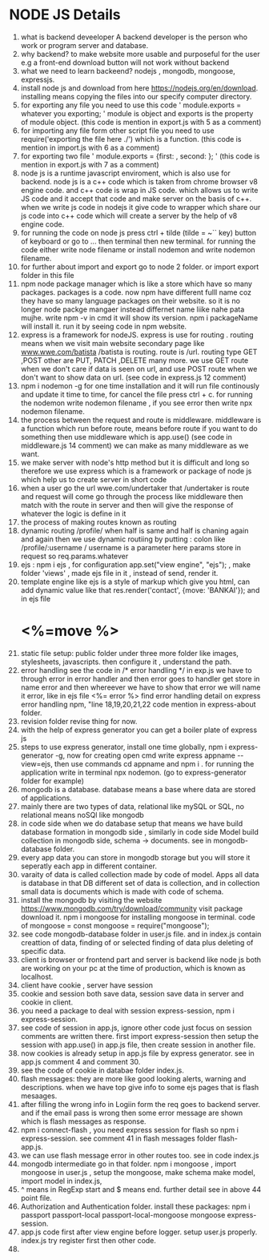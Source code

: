 # NODE JS Details
1. what is backend deveeloper
A backend developer is the person who work or program server and database.
2. why backend?
to make website more usable and purposeful for the user e.g a front-end download button will not work without backend
3. what we need to learn backeend?
  nodejs , mongodb,  mongoose, expressjs.
4. install node js and download from here https://nodejs.org/en/download.
   installing means copying the files into our specify computer directory.
5. for exporting any file you need to use this code ' module.exports = whatever you exporting; ' module is object and exports is the property of module object. (this code is mention in export.js with 5 as a comment)
6. for importing any file form other script file you need to use require('exporting the file here ./') which is a function. (this code is mention in import.js with 6 as a comment)
7. for exporting two file ' module.exports = {first: , second:  }; ' (this code is mention in export.js with 7 as a comment)
8. node js is a runtime javascript enviroment, which is also use for backend. node js is a c++ code which is taken from chrome browser v8 engine code. and c++ code is wrap in JS code. which allows us  to write JS code and it accept that code and make server on the basis of c++. when we write js code in nodejs it give code to wrapper which share our js code into c++ code which will create a server by the help of v8 engine code.
9. for running the code on node js press ctrl + tilde (tilde = ~`` key) button of keyboard or go to ... then terminal then new terminal. for running the code either write node filename or install nodemon and write nodemon filename.
10. for further about import and export go to node 2 folder. or import export folder in this file
11.  npm node package manager which is like a store which have so many packages. packages is a code. now  npm have different fulll name coz they have so many language packages on their website. so  it is no longer node packge mangaer instead differnet name liike nahe pata mujhe. write npm -v in cmd it will show its version. npm i packageName will install it. run it by seeing code in npm website.
12. express is a framework for nodeJS. express is use for routing . routing means when we visit main website secondary page like www.wwe.com/batista /batista is routing. route is /url. routing type GET ,POST other are PUT, PATCH ,DELETE many more.  we use GET route when we don't care  if data is seen on url, and use POST route when we don't want to show data on url. (see code in express.js 12 comment)
13. npm i nodemon -g for one time installation and it will run file continously and update it time to time, for cancel the file press ctrl + c. for running the nodemon write nodemon filename , if you see error then write npx nodemon filename.
14. the process between the request and route is middleware. middleware is a function which run before route, means before route if you want to do something then use middleware which is app.use() (see code in middleware.js 14 comment) we can make as many middleware as we want.
15. we  make server with node's http method but it is difficult and long so therefore we use express which is a framework or package of node js which help us to create server in short code
16. when a user go the url wwe.com/undertaker that /undertaker is route and request  will come go through the process like middleware then match with the route in server and then will give the response of whatever the logic is define in it
17. the process of making routes known as routing
18. dynamic routing /profile/ when half is same and half is chaning again and again then we use dynamic routiing by putting : colon like /profile/:username / username is a parameter here params store in request so req.params.whatever
19. ejs : npm i ejs , for configuration app.set("view engine", "ejs"); , make folder 'views' , made ejs file in it , instead of send, render it.
20. template engine like ejs is a style of markup which give you html, can add dynamic value like that res.render('contact', {move: 'BANKAI'}); and in ejs file <h1><%=move %></h1>
21. static file setup: public folder under three more folder like images, stylesheets, javascripts. then configure it , understand the path.
22. error handling see the code in /* error handling */ in exp.js we have to through error in error handler and then error goes to handler get store in name error and then whereever we have to show that error we will name it error, like in ejs file <%= error %> find error handling detail on express error handling npm, "line 18,19,20,21,22 code mention in express-about folder.
23. revision folder revise thing for now.
24. with the help of express generator you can get a boiler plate of express js 
25. steps to use express generator, install one time globally, npm i express-generator -g, now for creating open cmd write express appname --view=ejs, then use commands cd appname and npm i  . for running the application write in terminal npx nodemon.  (go to express-generator folder for example)
26. mongodb is a database. database means a base where data are stored of applications. 
27.  mainly there are two types of data, relational like mySQL or SQL, no relational means noSQl like mongodb
28. in code side  when we do database setup that means we have build database formation in mongodb side , similarly in code side Model build collection in mongodb side, schema -> documents. see in mongodb-database folder.
29. every app data you can store in mongodb storage but you will store it seperatly each app in different container.
30. varaity of data is called collection made by code of model. Apps all data is database in that DB different set of data is collection, and in collection small  data is documents which is made with code of schema.
31. install the mongodb by visiting the website https://www.mongodb.com/try/download/community visit package download it. npm i mongoose for installing mongoose in terminal. code of mongoose = const mongoose = require("mongoose"); 
32. see code mongodb-database folder in user.js file. and in index.js contain creattion of data, finding of or selected finding of data plus deleting of specific data.
33. client is browser or frontend part and server is backend like node js both are working on your pc at the time of production, which is known as localhost.
34. client have cookie , server have session
35. cookie and session both save data, session save data in server and cookie in client.
36. you need a package to deal with session express-session, npm i express-session.
37.  see code of session in app.js, ignore other code just focus on session comments are written there.  first import express-session then setup the session with app.use() in app.js file, then create session in another file.
38. now cookies is already setup in app.js file by express generator. see in app.js comment 4  and comment 30.
39. see the code of cookie in databae folder index.js.
40. flash messages: they are more like good looking alerts, warning and descriptions. when we have top give info to some ejs pages that is flash mesaages.
41. after filling  the wrong info in Logiin form the req goes to backend server. and if the email pass is wrong then some error message are shown which is flash messages as response.
42. npm i connect-flash , you need express session for flash so npm i express-session. see comment 41 in flash messages folder flash- app.js.
43. we can use flash message error in other routes too. see in code index.js
44. mongodb intermediate go in that folder. npm i mongoose , import mongoose in user.js , setup the mongoose, make schema make model, import model in index.js, 
45. ^ means in RegExp start and $ means end. further detail see in above 44 point file.
46. Authorization and Authentication folder. install these packages: npm i passport passport-local passport-local-mongoose mongoose express-session.
47. app.js code first after view engine before logger. setup user.js properly. index.js try register first then other code.
48.  

